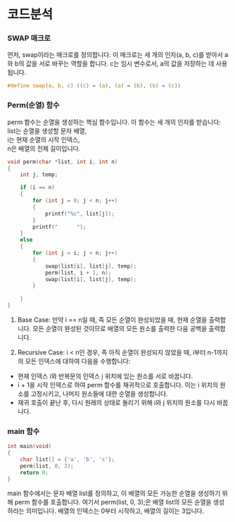 # 코드분석

### SWAP 매크로
먼저, swap이라는 매크로를 정의합니다. 이 매크로는 세 개의 인자(a, b, c)를 받아서 a와 b의 값을 서로 바꾸는 역할을 합니다. c는 임시 변수로서, a의 값을 저장하는 데 사용됩니다.   
```c
#define swap(a, b, c) ((c) = (a), (a) = (b), (b) = (c))
```

### Perm(순열) 함수
perm 함수는 순열을 생성하는 핵심 함수입니다. 이 함수는 세 개의 인자를 받습니다:   
list는 순열을 생성할 문자 배열,   
i는 현재 순열의 시작 인덱스,   
n은 배열의 전체 길이입니다.

```c
void perm(char *list, int i, int n)
{
    int j, temp;

    if (i == n)
    {
        for (int j = 0; j < n; j++)
        {
            printf("%c", list[j]);
        }
        printf("      ");
    }
    else
    {
        for (int j = i; j < n; j++)
        {
            swap(list[i], list[j], temp);
            perm(list, i + 1, n);
            swap(list[i], list[j], temp);
        }
        
    }
}
```

1. Base Case: 만약 i == n일 때, 즉 모든 순열이 완성되었을 때, 현재 순열을 출력합니다. 모든 순열이 완성된 것이므로 배열의 모든 원소를 출력한 다음 공백을 출력합니다.

2. Recursive Case: i < n인 경우, 즉 아직 순열이 완성되지 않았을 때, i부터 n-1까지의 모든 인덱스에 대하여 다음을 수행합니다:

- 현재 인덱스 i와 반복문의 인덱스 j 위치에 있는 원소를 서로 바꿉니다.
- i + 1을 시작 인덱스로 하여 perm 함수를 재귀적으로 호출합니다. 이는 i 위치의 원소를 고정시키고, 나머지 원소들에 대한 순열을 생성합니다.
- 재귀 호출이 끝난 후, 다시 원래의 상태로 돌리기 위해 i와 j 위치의 원소를 다시 바꿉니다.

### main 함수
```c
int main(void)
{
    char list[] = {'a', 'b', 'c'};
    perm(list, 0, 3);
    return 0;
}
```
main 함수에서는 문자 배열 list를 정의하고, 이 배열의 모든 가능한 순열을 생성하기 위해 perm 함수를 호출합니다. 여기서 perm(list, 0, 3);은 배열 list의 모든 순열을 생성하라는 의미입니다. 배열의 인덱스는 0부터 시작하고, 배열의 길이는 3입니다.